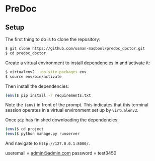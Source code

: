 # PreDoc 

## Setup

The first thing to do is to clone the repository:

```sh
$ git clone https://github.com/usman-maqbool/predoc_doctor.git 
$ cd predoc_doctor
```

Create a virtual environment to install dependencies in and activate it:

```sh
$ virtualenv2 --no-site-packages env
$ source env/bin/activate
```

Then install the dependencies:

```sh
(env)$ pip install -r requirements.txt
```
Note the `(env)` in front of the prompt. This indicates that this terminal
session operates in a virtual environment set up by `virtualenv2`.

Once `pip` has finished downloading the dependencies:
```sh
(env)$ cd project
(env)$ python manage.py runserver
```
And navigate to `http://127.0.0.1:8000/`.
 
<!-- Credentials -->

<!-- Admin -->
useremail = admin@admin.com
password = test3450

